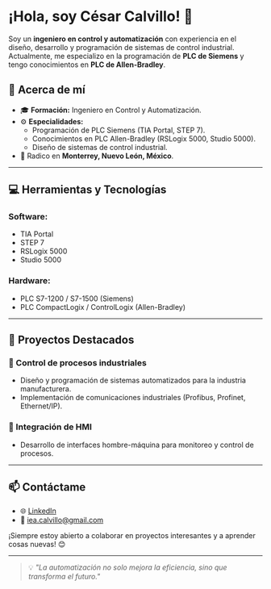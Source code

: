 # ¡Hola, soy César Calvillo! 👋

Soy un **ingeniero en control y automatización** con experiencia en el diseño, desarrollo y programación de sistemas de control industrial. Actualmente, me especializo en la programación de **PLC de Siemens** y tengo conocimientos en **PLC de Allen-Bradley**.

## 🚀 Acerca de mí

- 🎓 **Formación:** Ingeniero en Control y Automatización.
- ⚙️ **Especialidades:**
  - Programación de PLC Siemens (TIA Portal, STEP 7).
  - Conocimientos en PLC Allen-Bradley (RSLogix 5000, Studio 5000).
  - Diseño de sistemas de control industrial.
- 📍 Radico en **Monterrey, Nuevo León, México**.

---

## 💻 Herramientas y Tecnologías


### Software:
- TIA Portal
- STEP 7
- RSLogix 5000
- Studio 5000

### Hardware:
- PLC S7-1200 / S7-1500 (Siemens)
- PLC CompactLogix / ControlLogix (Allen-Bradley)

---

## 🌟 Proyectos Destacados

### 🔹 Control de procesos industriales
- Diseño y programación de sistemas automatizados para la industria manufacturera.
- Implementación de comunicaciones industriales (Profibus, Profinet, Ethernet/IP).

### 🔹 Integración de HMI
- Desarrollo de interfaces hombre-máquina para monitoreo y control de procesos.

---

## 📫 Contáctame

- 🌐 [LinkedIn](https://www.linkedin.com/in/cesar-calvillo)
- 📧 iea.calvillo@gmail.com

¡Siempre estoy abierto a colaborar en proyectos interesantes y a aprender cosas nuevas! 😊

---

> 💡 *"La automatización no solo mejora la eficiencia, sino que transforma el futuro."*
